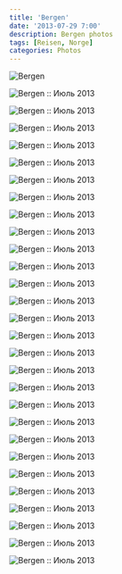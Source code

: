 ```yaml
---
title: 'Bergen'
date: '2013-07-29 7:00'
description: Bergen photos
tags: [Reisen, Norge]
categories: Photos
---
```

<div class='preview'><img src='{{urls.media}}/Bergen-OK.jpg' alt='Bergen'></div>

![Bergen :: Июль 2013]({{urls.media}}/e19510c5ffbfb645d0b258042cb7ad18-600.jpg "Киркан.")

![Bergen :: Июль 2013]({{urls.media}}/1ec419226eed14beb4ee551f0b64195f-600.jpg "Домик на одного невысокого человека.")

![Bergen :: Июль 2013]({{urls.media}}/8e2c51b110e1088cd72b8faf707c463d-600.jpg "Рыночная площадь.")

![Bergen :: Июль 2013]({{urls.media}}/c4937db925eca34a7190c7c5ed0a25fa-600.jpg "Кафе опера.")

![Bergen :: Июль 2013]({{urls.media}}/1d7c73ca79f0cbba9bd92fe4c3efaf5b-600.jpg "Памятник удивленному Эйнштейну, на котором почему-то написано «Хенрик Ибсен».")

![Bergen :: Июль 2013]({{urls.media}}/70c23e3fddc39394f67c82370fda72d3-600.jpg "Основной баклан центральной площади.")

![Bergen :: Июль 2013]({{urls.media}}/26c96977d045ea14c886b6ab6a5c294c-600.jpg "Домишко.")

![Bergen :: Июль 2013]({{urls.media}}/7a2af903fd49ae4e7f2304e3c5063931-600.jpg "Bryggen — место встреч.")

![Bergen :: Июль 2013]({{urls.media}}/4c12d89fd940c0ce3ac722b508f53c8c-600.jpg "Башня с часами.")

![Bergen :: Июль 2013]({{urls.media}}/fdeedbfd393fa3a03dc4f01dab90f50e-600.jpg "Памятник Эйнштейну в юности.")

![Bergen :: Июль 2013]({{urls.media}}/2f2483ef02f66218bcbf6f7074a0db20-600.jpg "После дождя.")

![Bergen :: Июль 2013]({{urls.media}}/e9dbb3104e3698b2b8c45cb05600410d-600.jpg "Где-то в старом городе.")

![Bergen :: Июль 2013]({{urls.media}}/3c521f2e96e852c53907d98b12ea2322-600.jpg "Холмистость.")

![Bergen :: Июль 2013]({{urls.media}}/32b556f6238ba3c0ff27e1e1ad8634d2-600.jpg "Точка сбора мужских групп.")

![Bergen :: Июль 2013]({{urls.media}}/8208faaa4c835401a6dcf3cb8a7e5dad-600.jpg "Памятник Эйнштейну, уходящему вдаль (надпись, почему-то, гласит: «Bjørnson»).")

![Bergen :: Июль 2013]({{urls.media}}/1445e4c1a5dc439216023d706392e946-600.jpg "Мечеть.")

![Bergen :: Июль 2013]({{urls.media}}/6988081ffa97e9bf592c978cdf9e1ff8-600.jpg "Беседка типа «пагода».")

![Bergen :: Июль 2013]({{urls.media}}/9d6bf14ad6487ce492d280ba8eee740a-600.jpg "Да, это норвежский дизайн.")

![Bergen :: Июль 2013]({{urls.media}}/dc22655c0627dc5111288a959864c14d-600.jpg "Театр.")

![Bergen :: Июль 2013]({{urls.media}}/577760f4f6e24d5368d48a77f93aff4d-600.jpg "Фонтан.")

![Bergen :: Июль 2013]({{urls.media}}/aeb8109c47477c773493f094933cb65d-600.jpg "Викинг в шарфе.")

![Bergen :: Июль 2013]({{urls.media}}/6a47e15d30fdbae50d5266f0a244d207-600.jpg "Викинг в треуголке.")

![Bergen :: Июль 2013]({{urls.media}}/2fbbe45eedf163d997c37f6292800b5e-600.jpg "Памятник Эйнштейну, на пьедестале которого написано «Эдвард Григ».")

![Bergen :: Июль 2013]({{urls.media}}/c2b892a2307bbf11f00ba74d01d5658a-600.jpg "Подъем флага (производится строго в 8:46).")

![Bergen :: Июль 2013]({{urls.media}}/f361bf3230eb4081effad52a8c3a9f95-600.jpg "Памятник Эйнштейну в образе Есенина. Подписи нет.")

![Bergen :: Июль 2013]({{urls.media}}/a623c99e8aeb9091dbed402202682e64-600.jpg "Дом с эркером.")

![Bergen :: Июль 2013]({{urls.media}}/3c7e98cf66b950142ebc92ec16a3335a-600.jpg "Меню индийского ресторана. Кебаб на вынос — €22.")

![Bergen :: Июль 2013]({{urls.media}}/dd7839752ffbcc7bdca93853b58269de-600.jpg "Киркан.")
